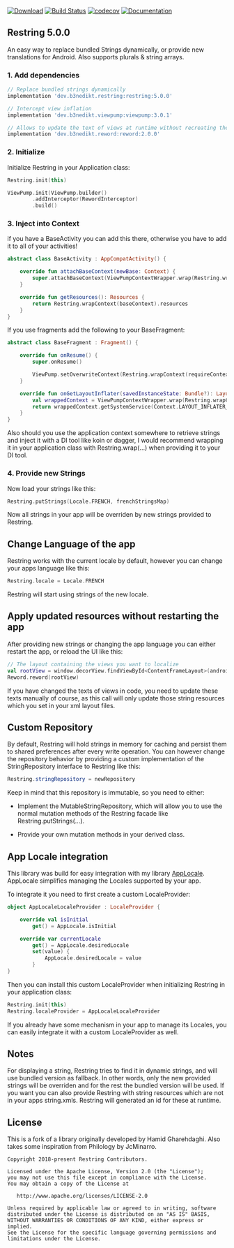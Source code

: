 [![Download](https://api.bintray.com/packages/b3nedikt/restring/restring/images/download.svg?version=5.0.0)](https://bintray.com/b3nedikt/restring/restring/5.0.0/link)
[![Build Status](https://travis-ci.org/B3nedikt/restring.svg?branch=master)](https://travis-ci.org/B3nedikt/restring)
[![codecov](https://codecov.io/gh/B3nedikt/restring/branch/master/graph/badge.svg)](https://codecov.io/gh/B3nedikt/restring)
[![Documentation](https://img.shields.io/badge/docs-documentation-green.svg)](https://b3nedikt.github.io/restring/)

## Restring 5.0.0

An easy way to replace bundled Strings dynamically, or provide new translations for Android. Also supports plurals & string arrays.

### 1. Add dependencies

```groovy
// Replace bundled strings dynamically
implementation 'dev.b3nedikt.restring:restring:5.0.0'

// Intercept view inflation
implementation 'dev.b3nedikt.viewpump:viewpump:3.0.1'

// Allows to update the text of views at runtime without recreating the activity
implementation 'dev.b3nedikt.reword:reword:2.0.0'
```

### 2. Initialize

Initialize Restring in your Application class:

```kotlin
Restring.init(this)

ViewPump.init(ViewPump.builder()
        .addInterceptor(RewordInterceptor)
        .build()
```

### 3. Inject into Context

if you have a BaseActivity you can add this there, otherwise you have to add it to all of your activities!

```kotlin
abstract class BaseActivity : AppCompatActivity() {

    override fun attachBaseContext(newBase: Context) {
        super.attachBaseContext(ViewPumpContextWrapper.wrap(Restring.wrapContext(newBase)))
    }

    override fun getResources(): Resources {
        return Restring.wrapContext(baseContext).resources
    }
}
```

If you use fragments add the following to your BaseFragment:

```kotlin
abstract class BaseFragment : Fragment() {

    override fun onResume() {
        super.onResume()

        ViewPump.setOverwriteContext(Restring.wrapContext(requireContext()))
    }

    override fun onGetLayoutInflater(savedInstanceState: Bundle?): LayoutInflater {
        val wrappedContext = ViewPumpContextWrapper.wrap(Restring.wrapContext(requireContext()))
        return wrappedContext.getSystemService(Context.LAYOUT_INFLATER_SERVICE) as LayoutInflater
    }
}
```

Also should you use the application context somewhere to retrieve strings
and inject it with a DI tool like koin or dagger, I would recommend wrapping it in your
application class with Restring.wrap(...) when providing it to your DI tool.

### 4. Provide new Strings

Now load your strings like this:

```kotlin
Restring.putStrings(Locale.FRENCH, frenchStringsMap)
```

Now all strings in your app will be overriden by new strings provided to Restring.

## Change Language of the app

Restring works with the current locale by default, however you can change your apps language like this:

```kotlin
Restring.locale = Locale.FRENCH
```

Restring will start using strings of the new locale.

## Apply updated resources without restarting the app

After providing new strings or changing the app language you can either restart the app,
or reload the UI like this:

```kotlin
// The layout containing the views you want to localize
val rootView = window.decorView.findViewById<ContentFrameLayout>(android.R.id.content)
Reword.reword(rootView)
```

If you have changed the texts of views in code, you need to update these
texts manually of course, as this call will only update those string resources which
you set in your xml layout files.

## Custom Repository

By default, Restring will hold strings in memory for caching and persist them to shared preferences after every write operation. You can however change the repository behavior by providing a custom implementation of the StringRepository interface to Restring like this:

```java
Restring.stringRepository = newRepository
```

Keep in mind that this repository is immutable, so you need to either:

- Implement the MutableStringRepository, which will allow you to use the normal mutation methods of the Restring facade like Restring.putStrings(...).

- Provide your own mutation methods in your derived class.

## App Locale integration

This library was build for easy integration with my library [AppLocale](https://github.com/B3nedikt/AppLocale). AppLocale simplifies managing the Locales supported by your app.

To integrate it you need to first create a custom LocaleProvider:

```kotlin
object AppLocaleLocaleProvider : LocaleProvider {

    override val isInitial
        get() = AppLocale.isInitial

    override var currentLocale
        get() = AppLocale.desiredLocale
        set(value) {
            AppLocale.desiredLocale = value
        }
}
```

Then you can install this custom LocaleProvider when initializing Restring in your application class:

```kotlin
Restring.init(this)
Restring.localeProvider = AppLocaleLocaleProvider
```

If you already have some mechanism in your app to manage its Locales, you can easily integrate it with a custom LocaleProvider as well.

## Notes

For displaying a string, Restring tries to find it in dynamic strings, and will use bundled version as fallback.
In other words, only the new provided strings will be overriden and for the rest the bundled version will be used.
If you want you can also provide Restring with string resources which are not in your apps string.xmls. Restring
will generated an id for these at runtime.

## License

This is a fork of a library originally developed by Hamid Gharehdaghi.
Also takes some inspiration from Philology by JcMinarro.

```
Copyright 2018-present Restring Contributors.

Licensed under the Apache License, Version 2.0 (the "License");
you may not use this file except in compliance with the License.
You may obtain a copy of the License at

   http://www.apache.org/licenses/LICENSE-2.0

Unless required by applicable law or agreed to in writing, software
distributed under the License is distributed on an "AS IS" BASIS,
WITHOUT WARRANTIES OR CONDITIONS OF ANY KIND, either express or implied.
See the License for the specific language governing permissions and
limitations under the License.
```
